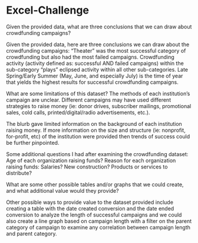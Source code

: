 # Excel-Challenge

Given the provided data, what are three conclusions that we can draw about crowdfunding campaigns?

Given the provided data, here are three conclusions we can draw about the crowdfunding campaigns:
“Theater” was the most successful category of crowdfunding but also had the most failed campaigns.
Crowdfunding activity (activity defined as: successful AND failed campaigns) within the sub-category “plays” eclipsed activity within all other sub-categories.
Late Spring/Early Summer (May, June, and especially July) is the time of year that yields the highest results for successful crowdfunding campaigns.

What are some limitations of this dataset?
The methods of each institution’s campaign are unclear.  Different campaigns may have used different strategies to raise money (ie: donor drives, subscriber mailings, promotional sales, cold calls, printed/digital/radio advertisements, etc.). 

The blurb gave limited information on the background of each institution raising money.  If more information on the size and structure (ie: nonprofit, for-profit, etc) of the institution were provided then trends of success could be further pinpointed.   

Some additional questions I had after examining the crowdfunding dataset:  Age of each organization raising funds?  Reason for each organization raising funds:  Salaries? New construction? Products or services to distribute?

What are some other possible tables and/or graphs that we could create, and what additional value would they provide?

Other possible ways to provide value to the dataset provided include creating a table with the date created conversion and the date ended conversion to analyze the length of successful campaigns and we could also create a line graph based on campaign length with a filter on the parent category of campaign to examine any correlation between campaign length and parent category.
